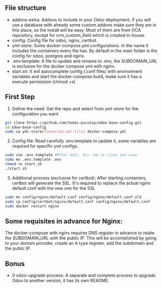 ## File structure
- addons-extra: Addons to include in your Odoo deployment, if you will use a database with already some custom addons make sure they are in this place, so the install will be easy. Most of them are from OCA repository, except for crm_custom_field which is created in-house.
- config: Config file for odoo, nginx, certbot.
- yml-store: Some docker-compose.yml configurations. In the name it includes the containers every file has. By default in the main folder is the config for odoo, postgres and nginx.
- .env.template: A file to update and rename to .env, the SUBDOMAIN_URL is exclusive for the docker compose yml with nginx.
- start.sh: It will autocomplete config (.conf files) with environment variables and start the docker-compose build, make sure it has a execute permission (chmod +x)

## First Step

1. Define the need: Get the repo and select from yml-store for the configuration you want
```bash
git clone https://github.com/tomas-pucutay/odoo-base-config.git
cd odoo-base-config
sudo cp yml-store/[selected-yml-file] docker-compose.yml
```

2. Config file: Read carefully .env.template to update it, some variables are required for specific yml configs.
```bash
sudo vim .env.template #After edit, Esc :wq to close and save
sudo mv .env.template .env
chmod +x start.sh
./start.sh
```

3. Additional process (exclusive for certbot): After starting containers, certbot will generate the SSL. It's required to replace the actual nginx default.conf with the new one for the SSL
```bash
sudo mv config/nginx/default.conf config/nginx/default.conf.old
sudo cp config/certbot/nginx/default.conf config/nginx/default.conf
sudo docker restart nginx
```

## Some requisites in advance for Nginx:
The docker-compose with nginx requires DNS register in advance to relate the SUBDOMAIN_URL with the public IP. This will be accomplished by going to your domain provider, create an A type register, add the subdomain and the public IP.

## Bonus
- 0 odoo-upgrade-process: A separate and complete process to upgrade Odoo to another version, it has its own README.